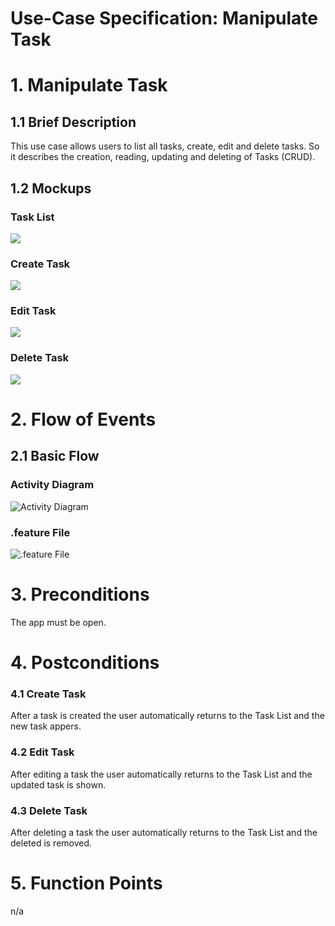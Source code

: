 # Use-Case Specification: Manipulate Task

# 1. Manipulate Task

## 1.1 Brief Description
This use case allows users to list all tasks, create, edit and delete tasks. So it describes the creation, reading, updating and deleting of Tasks (CRUD).




## 1.2 Mockups
### Task List
![](PNGs/UC-Start_Screen.png)
### Create Task
![](PNGs/UC-Add_Task.png)
### Edit Task
![](PNGs/UC-Edit_Task.png)
### Delete Task
![](PNGs/UC-Delete_Task.png)



# 2. Flow of Events

## 2.1 Basic Flow

### Activity Diagram

![Activity Diagram](PNGs/AC_Add_Task.png)

### .feature File

![.feature File](../FeatureFile/ff_Create_Task.png)



# 3. Preconditions

The app must be open.

# 4. Postconditions

### 4.1 Create Task
After a task is created the user automatically returns to the Task List and the new task appers.
### 4.2 Edit Task
After editing a task the user automatically returns to the Task List and the updated task is shown.
### 4.3 Delete Task
After deleting a task the user automatically returns to the Task List and the deleted is removed.

# 5. Function Points
n/a

